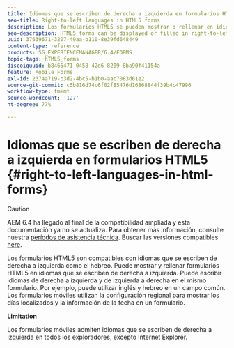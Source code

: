 ```yaml
---
title: Idiomas que se escriben de derecha a izquierda en formularios HTML5
seo-title: Right-to-left languages in HTML5 forms
description: Los formularios HTML5 se pueden mostrar o rellenar en idiomas que se escriben de derecha a izquierda, como el hebreo.
seo-description: HTML5 forms can be displayed or filled in right-to-left languages, such as Hebrew.
uuid: 37639671-3207-49aa-b110-8e39fd648449
content-type: reference
products: SG_EXPERIENCEMANAGER/6.4/FORMS
topic-tags: hTML5_forms
discoiquuid: b8465471-0458-42d6-8209-8ba90f41154a
feature: Mobile Forms
exl-id: 2374a719-b3d2-4bc5-b1b0-aac7083d61e2
source-git-commit: c5b816d74c6f02f85476d16868844f39b4c47996
workflow-type: tm+mt
source-wordcount: '127'
ht-degree: 77%

---
```


# Idiomas que se escriben de derecha a izquierda en formularios HTML5 {#right-to-left-languages-in-html-forms}

>[!CAUTION]
>
>AEM 6.4 ha llegado al final de la compatibilidad ampliada y esta documentación ya no se actualiza. Para obtener más información, consulte nuestra [períodos de asistencia técnica](https://helpx.adobe.com/es/support/programs/eol-matrix.html). Buscar las versiones compatibles [here](https://experienceleague.adobe.com/docs/).

Los formularios HTML5 son compatibles con idiomas que se escriben de derecha a izquierda como el hebreo. Puede mostrar y rellenar formularios HTML5 en idiomas que se escriben de derecha a izquierda. Puede escribir idiomas de derecha a izquierda y de izquierda a derecha en el mismo formulario. Por ejemplo, puede utilizar inglés y hebreo en un campo común. Los formularios móviles utilizan la configuración regional para mostrar los días localizados y la información de la fecha en un formulario.

**Limitation**

Los formularios móviles admiten idiomas que se escriben de derecha a izquierda en todos los exploradores, excepto Internet Explorer.
